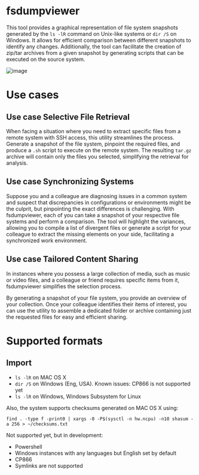 # fsdumpviewer

This tool provides a graphical representation of file system snapshots generated by the `ls -lR` command on Unix-like systems or `dir /S` on Windows. It allows for efficient comparison between different snapshots to identify any changes. Additionally, the tool can facilitate the creation of zip/tar archives from a given snapshot by generating scripts that can be executed on the source system.

![image](https://github.com/raliev/fsdumpviewer/assets/5392297/b11360f7-b70f-4aca-a192-32a1488f31c2)


# Use cases

## Use case Selective File Retrieval

When facing a situation where you need to extract specific files from a remote system with SSH access, this utility streamlines the process. Generate a snapshot of the file system, pinpoint the required files, and produce a `.sh` script to execute on the remote system. The resulting `tar.gz` archive will contain only the files you selected, simplifying the retrieval for analysis.

## Use case Synchronizing Systems

Suppose you and a colleague are diagnosing issues in a common system and suspect that discrepancies in configurations or environments might be the culprit, but pinpointing the exact differences is challenging. With fsdumpviewer, each of you can take a snapshot of your respective file systems and perform a comparison. The tool will highlight the variances, allowing you to compile a list of divergent files or generate a script for your colleague to extract the missing elements on your side, facilitating a synchronized work environment.

## Use case Tailored Content Sharing

In instances where you possess a large collection of media, such as music or video files, and a colleague or friend requires specific items from it, fsdumpviewer simplifies the selection process. 

By generating a snapshot of your file system, you provide an overview of your collection. Once your colleague identifies their items of interest, you can use the utility to assemble a dedicated folder or archive containing just the requested files for easy and efficient sharing.

# Supported formats

## Import

* `ls -lR` on MAC OS X
* `dir /S` on Windows (Eng, USA). Known issues: CP866 is not supported yet
* `ls -lR` on Windows, Windows Subsystem for Linux

Also, the system supports checksums generated on MAC OS X using:
```
find . -type f -print0 | xargs -0 -P$(sysctl -n hw.ncpu) -n10 shasum -a 256 > ~/checksums.txt
```



Not supported yet, but in development:

* Powershell
* Windows instances with any languages but English set by default
* CP866
* Symlinks are not supported

